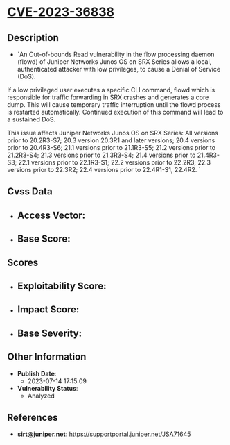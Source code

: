 
# [CVE-2023-36838](https://supportportal.juniper.net/JSA71645)

## Description

- `An Out-of-bounds Read vulnerability in the flow processing daemon (flowd) of Juniper Networks Junos OS on SRX Series allows a local, authenticated attacker with low privileges, to cause a Denial of Service (DoS).

If a low privileged user executes a specific CLI command, flowd which is responsible for traffic forwarding in SRX crashes and generates a core dump. This will cause temporary traffic interruption until the flowd process is restarted automatically. Continued execution of this command will lead to a sustained DoS.

This issue affects Juniper Networks Junos OS on SRX Series:
All versions prior to 20.2R3-S7;
20.3 version 20.3R1 and later versions;
20.4 versions prior to 20.4R3-S6;
21.1 versions prior to 21.1R3-S5;
21.2 versions prior to 21.2R3-S4;
21.3 versions prior to 21.3R3-S4;
21.4 versions prior to 21.4R3-S3;
22.1 versions prior to 22.1R3-S1;
22.2 versions prior to 22.2R3;
22.3 versions prior to 22.3R2;
22.4 versions prior to 22.4R1-S1, 22.4R2.
`

## Cvss Data

- **Access Vector**:
  - 
- **Base Score**:
  - 

## Scores

- **Exploitability Score**:
  - 
- **Impact Score**:
  - 
- **Base Severity**:
  - 

## Other Information

- **Publish Date**:
  - 2023-07-14 17:15:09
- **Vulnerability Status**:
  - Analyzed

## References

- **sirt@juniper.net**: https://supportportal.juniper.net/JSA71645
